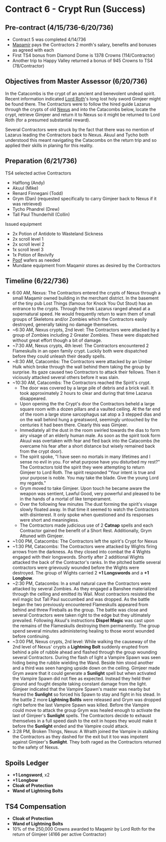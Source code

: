 # Contract 6 - Crypt Run (Success)

## Pre-contract (4/15/736-6/20/736)
* Contract 5 was completed 4/14/736
* [Maqamir](../../markdown/company.md) pays the Contractors 2 month's salary, benefits and bonuses as agreed with each
* First TS4 bonus from Diamond Dome is 1378 Crowns (114/Contractor) 
* Another trip to Happy Valley returned a bonus of 945 Crowns to TS4 (78/Contractor)

## Objectives from Master Assessor (6/20/736)
In the Catacombs is the crypt of an ancient and benevolent undead spirit. Recent information indicated [Lord Roth](../../markdown/vampire-paladin.md)'s long lost holy sword Gimjeer might be found there. The Contractors were to follow the hired guide Lazarus through the crypts of old [Nexus](../../markdown/city.md) and into the Catacombs below, locate the crypt, retrieve Gimjeer and return it to Nexus so it might be returned to Lord Roth (for a presumed substantial reward).

Several Contractors were struck by the fact that there was no mention of Lazarus leading the Contractors back to Nexus. Akuul and Tycho both understood this meant navigating the Catacombs on the return trip and so applied their skills in planing for this reality.  

## Preparation (6/21/736)
TS4 selected active Contractors
* Halflong (Andy)
* Akuul (Mike)
* Renard Finnegani (Todd)
* Grym (Dan) (requested specifically to carry Gimjeer back to Nexus if it was retrieved)
* Tycho Phandrel (Drew)
* Tall Paul Thunderhill (Collin)

Issued equipment
  * 2x Potion of Antidote to Wasteland Sickness
  * 2x scroll level 1
  * 2x scroll level 2
  * 1x scroll level 3
  * 1x Potion of Revivify
  * [Poof](../../markdown/poof.md) wafers as needed
  * Mundane equipment from Maqamir stores as desired by the Contractors

## Timeline (6/22/736)
* 6:00 AM, Nexus: The Contractors entered the crypts of Nexus through a small Maqamir owned building in the merchant district. In the basement of the tiny pub Lost Things (famous for Knock You Out Stout) has an entrance to the crypts. Through the trek Lazarus ranged ahead at a supernatural speed. He would frequently return to warn them of small groups of Skeletons and/or Zombies which the Contractors easily destroyed, generally taking no damage themselves.
* ~6:30 AM, Nexus crypts, 2nd level: The Contractors were attacked by a group of Zombies including 2 Greater Zombies. These were dispatched without great effort though a bit of damage.
* ~7:30 AM, Nexus crypts, 4th level: The Contractors encountered 2 Flameskulls in an open family crypt. Luckily both were dispatched before they could unleash their deadly spells.
* ~8:30 AM, Catacombs: The Contractors were attacked by an Umber Hulk which broke through the wall behind them taking the group by surprise. Its gaze caused two Contractors to attack their fellows. Then it viciously attacked several others before it was slain.
* ~10:30 AM, Catacombs: The Contractors reached the Spirit's crypt.
  * The door was covered by a large pile of debris and a brick wall. It took approximately 2 hours to clear and during that time Lazarus disappeared.
  * Upon opening the the Crypt's door the Contractors beheld a large square room with a dozen pillars and a vaulted ceiling. At the far end of the room a large stone sarcophagus sat atop a 3 stepped dias and on the wall behind hung a greatsword, seemingly untouched by the centuries it had been there. Clearly this was Gimjeer. 
  * Immediately all the dust in the room swirled towards the dias to form airy visage of an elderly human male. As soon as the spirit took form Akuul was overtaken with fear and fled back into the Catacombs (he overcame his fear after a short distance but wisely remained back from the crypt door).
  * The spirit spoke, "I have seen no mortals in many lifetimes and I sense no evil in you. For what purpose have you disturbed my rest?" The Contractors told the spirit they were attempting to return Gimjeer to Lord Roth. The spirit responded "Your intent is true and your purpose is noble. You may take the blade. Give the young Lord my regards."
  * Grym moved to take Gimjeer. Upon touch he became aware the weapon was sentient, Lawful Good, very powerful and pleased to be in the hands of a mortal of like temperament.
  * Over the following few minutes The dust forming the spirit's visage slowly floated away. In that time it seemed to watch the Contractors with disinterest. It only spoke when questioned and its responses were short and meaningless.
  * The Contractors made judicious use of 2 __Catnap__ spells and each Contractor gained the benefit of a Short Rest. Additionally, Grym Attuned with Gimjeer.
* ~1:00 PM, Catacombs: The Contractors left the spirit's Crypt for Nexus
* ~1:30 PM, Catacombs: The Contractors were attacked by Wights firing arrows from the darkness. As they closed into combat the 4 Wights engaged with their longswords. Shortly after 2 additional Wights attacked the back of the Contractor's ranks. In the pitched battle several contractors were grievously wounded before the Wights were destroyed. The group of Wights carried 2 __+1 Longswords__ and a __+1 Longbow__.
* ~2:30 PM, Catacombs: In a small natural cave the Contractors were attacked by several Zombies. As they engaged a Banshee materialized through the celling and emitted its Wail. Most contractors resisted the evil magic but Tall Paul succumbed and was dropped. As the battle began the two previously encountered Flameskulls appeared from behind and threw Fireballs as the group. The battle was close and several Contractors were taken right to the edge but they ultimately prevailed. Following Akuul's instructions __Dispel Magic__ was cast upon the remains of the Flameskulls destroying them permanently. The group spend several minutes administering healing to those worst wounded before continuing.
* ~3:00 PM, Nexus crypts, 2rd level: While walking the causeway of the 2nd level of Nexus' crypts a __Lightning Bolt__ suddenly erupted from behind a pile of rubble ahead and flashed through the group wounding several Contractors. During the flash of light a Vampire Spawn was seen hiding being the rubble wielding the Wand. Beside him stood another and a third was seen hanging upside down on the ceiling. Gimjeer made Grym aware that it could generate a __Sunlight__ spell but when activated the Vampire Spawn did not flee as expected. Instead they held their ground and fought despite taking constant damage from the light. Gimjeer indicated that the Vampire Spawn's master was nearby but feared the __Sunlight__ so forced his Spawn to stay and fight in his stead. In the battle 2 more __Lightning Boltls__ were released and Grym was dropped right before the last Vampire Spawn was killed. Before the Vampire could move to attack the group Grym was healed enough to activate the last of Gimjeer's __Sunlight__ spells. The Contractors decide to exhaust themselves in a full speed dash to the exit in hopes they would make it before the __Sunlight__ ended and the Vampire could attack.
* 3:28 PM, Broken Things, Nexus: A Wraith joined the Vampire in stalking the Contractors as they dashed for the exit but it too was impotent against Gimjeer's __Sunlight__. They both raged as the Contractors returned to the safety of Nexus.

## Spoils Ledger
* __+1 Longsword__, x2
* __+1 Longbow__
* __Cloak of Protection__
* __Wand of Lightning Bolts__

## TS4 Compensation
* __Cloak of Protection__
* __Wand of Lightning Bolts__
* 10% of the 250,000 Crowns awarded to Maqamir by Lord Roth for the return of Gimjeer (4166 per active Contractor)